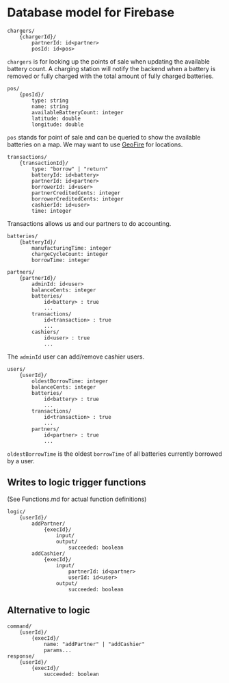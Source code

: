 # Database model for Firebase

```
chargers/
    {chargerId}/
        partnerId: id<partner>
        posId: id<pos>
```

`chargers` is for looking up the points of sale when updating the available battery count. A charging station will
notify the backend when a battery is removed or fully charged with the total amount of fully charged batteries.

```
pos/
    {posId}/
        type: string
        name: string
        availableBatteryCount: integer
        latitude: double
        longitude: double
```

`pos` stands for point of sale and can be queried to show the available batteries on a map. We may want to use
[GeoFire](https://github.com/firebase/geofire-js) for locations.

```
transactions/
    {transactionId}/
        type: "borrow" | "return"
        batteryId: id<battery>
        partnerId: id<partner>
        borrowerId: id<user>
        partnerCreditedCents: integer
        borrowerCreditedCents: integer
        cashierId: id<user>
        time: integer
```

Transactions allows us and our partners to do accounting.

```
batteries/
    {batteryId}/
        manufacturingTime: integer
        chargeCycleCount: integer
        borrowTime: integer
```

```
partners/
    {partnerId}/
        adminId: id<user>
        balanceCents: integer
        batteries/
            id<battery> : true
            ...
        transactions/
            id<transaction> : true
            ...
        cashiers/
            id<user> : true
            ...
```

The `adminId` user can add/remove cashier users.

```
users/
    {userId}/
        oldestBorrowTime: integer
        balanceCents: integer
        batteries/
            id<battery> : true
            ...
        transactions/
            id<transaction> : true
            ...
        partners/
            id<partner> : true
            ...
```

`oldestBorrowTime` is the oldest `borrowTime` of all batteries currently borrowed by a user.

## Writes to logic trigger functions

(See Functions.md for actual function definitions)

```
logic/
    {userId}/
        addPartner/
            {execId}/
                input/
                output/
                    succeeded: boolean
        addCashier/
            {execId}/
                input/
                    partnerId: id<partner>
                    userId: id<user>
                output/
                    succeeded: boolean
```

## Alternative to logic

```
command/
    {userId}/
        {execId}/
            name: "addPartner" | "addCashier"
            params...
response/
    {userId}/
        {execId}/
            succeeded: boolean
```
